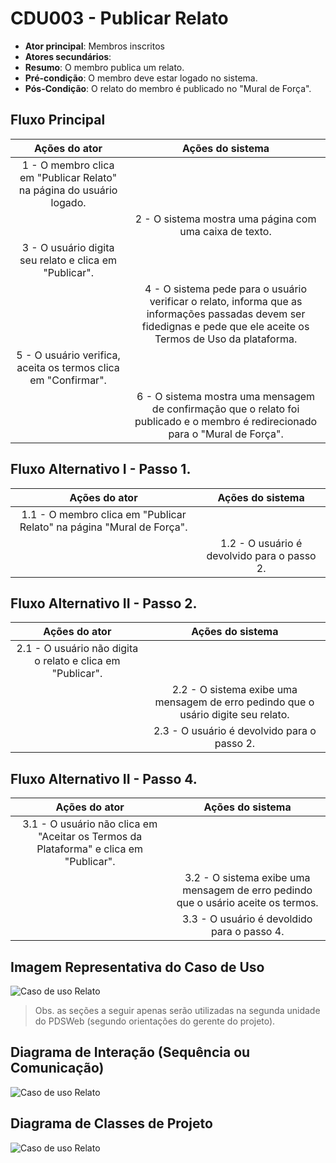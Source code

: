 # CDU003 - Publicar Relato

- **Ator principal**: Membros inscritos
- **Atores secundários**: 	 
- **Resumo**: O membro publica um relato.
- **Pré-condição**: O membro deve estar logado no sistema.
- **Pós-Condição**: O relato do membro é publicado no "Mural de Força".

## Fluxo Principal
| Ações do ator | Ações do sistema |
| :-----------------: | :-----------------: | 
| 1 - O membro clica em "Publicar Relato" na página do usuário logado. | |  
| | 2 - O sistema mostra uma página com uma caixa de texto.  | 
| 3 - O usuário digita seu relato e clica em "Publicar". | |  
| | 4 - O sistema pede para o usuário verificar o relato, informa que as informações passadas devem ser fidedignas e pede que ele aceite os Termos de Uso da plataforma.| 
| 5 - O usuário verifica, aceita os termos clica em "Confirmar". | |  
| | 6 - O sistema mostra uma mensagem de confirmação que o relato foi publicado e o membro é redirecionado para o "Mural de Força". | 

## Fluxo Alternativo I - Passo 1.
| Ações do ator | Ações do sistema |
| :-----------------: |:-----------------: | 
| 1.1 - O membro clica em "Publicar Relato" na página "Mural de Força". | |  
| | 1.2 - O usuário é devolvido para o passo 2. |

## Fluxo Alternativo II - Passo 2.
| Ações do ator | Ações do sistema |
| :-----------------: | :-----------------: | 
| 2.1 - O usuário não digita o relato e clica em "Publicar". | |  
| | 2.2 - O sistema exibe uma mensagem de erro pedindo que o usário digite seu relato. |  
| | 2.3 - O usuário é devolvido para o passo 2. | 

## Fluxo Alternativo II - Passo 4.
| Ações do ator | Ações do sistema |
| :-----------------: | :-----------------: | 
| 3.1 - O usuário não  clica em "Aceitar os Termos da Plataforma" e clica em "Publicar". | |  
| | 3.2 - O sistema exibe uma mensagem de erro pedindo que o usário aceite os termos. |  
| | 3.3 - O usuário é devoldido para o passo 4. | 

## Imagem Representativa do Caso de Uso
![Caso de uso Relato](https://imgur.com/lMUB8qS.png)

> Obs. as seções a seguir apenas serão utilizadas na segunda unidade do PDSWeb (segundo orientações do gerente do projeto).

## Diagrama de Interação (Sequência ou Comunicação)

![Caso de uso Relato](https://imgur.com/49rpdx7.png)

## Diagrama de Classes de Projeto

![Caso de uso Relato](https://imgur.com/gmKMUVW.png)